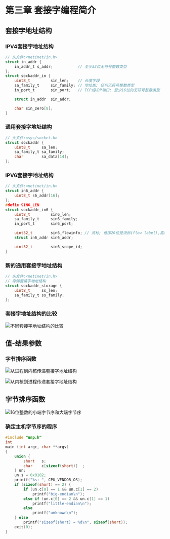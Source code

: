# 第三章 套接字编程简介
## 套接字地址结构
### IPV4套接字地址结构
```c
// 头文件:<netinet/in.h>
struct in_addr {
    in_addr_t s_addr;           // 至少32位无符号整数类型
};
struct sockaddr_in {
    uint8_t         sin_len;    // 长度字段
    sa_family_t     sin_family; // 地址族; 任何无符号整数类型
    in_port_t       sin_port;   // TCP或UDP端口; 至少16位的无符号整数类型

    struct in_addr  sin_addr;

    char sin_zero[8];
}
```

### 通用套接字地址结构
```c
// 头文件:<sys/socket.h>
struct sockaddr {
    uint8_t     sa_len;
    sa_family_t sa_family;
    char        sa_data[14];
};
```

### IPV6套接字地址结构
```c
// 头文件:<netinet/in.h>
struct in6_addr {
    uint8_t s6_addr[16];
};
#defie SIN6_LEN
struct sockaddr_in6 {
    uint8_t         sin6_len;
    sa_family_t     sin6_family;
    in_port_t       sin6_port;

    uint32_t        sin6_flowinfo; // 流标; 低序20位是流标(flow label),高序12位保留
    struct in6_addr sin6_addr;

    uint32_t        sin6_scope_id;
}
```

### 新的通用套接字地址结构
```c
// 头文件:<netinet/in.h>
// 存储套接字地址结构
struct sockaddr_storage {
    uint8_t     ss_len;
    sa_family_t ss_family;
};
```

### 套接字地址结构的比较
![不同套接字地址结构的比较]()

## 值-结果参数
### 字节排序函数
![从进程到内核传递套接字地址结构]()

![从内核到进程传递套接字地址结构]()

## 字节排序函数
![16位整数的小端字节序和大端字节序]()

### 确定主机字节序的程序
```c
#include "unp.h"
int
main (int argc, char **argv)
{
    union {
        short   s;
        char    c[sizeof(short)]  ;
    } un;
    un.s = 0x0102;
    printf("%s: ", CPU_VENDOR_OS);
    if (sizeof(short) == 2) {
        if (un.c[0] == 1 && un.c[1] == 2)
            printf("big-endian\n");
        else if (un.c[0] == 2 && un.c[1] == 1)
            printf("little-endian\n");
        else
            printf("unknown\n");
    } else
        printf("sizeof(short) = %d\n", sizeof(short));
    exit(0);
}
```

    
